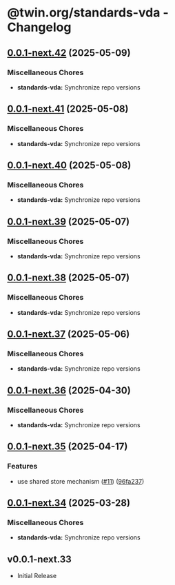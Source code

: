 # @twin.org/standards-vda - Changelog

## [0.0.1-next.42](https://github.com/twinfoundation/standards/compare/standards-vda-v0.0.1-next.41...standards-vda-v0.0.1-next.42) (2025-05-09)


### Miscellaneous Chores

* **standards-vda:** Synchronize repo versions

## [0.0.1-next.41](https://github.com/twinfoundation/standards/compare/standards-vda-v0.0.1-next.40...standards-vda-v0.0.1-next.41) (2025-05-08)


### Miscellaneous Chores

* **standards-vda:** Synchronize repo versions

## [0.0.1-next.40](https://github.com/twinfoundation/standards/compare/standards-vda-v0.0.1-next.39...standards-vda-v0.0.1-next.40) (2025-05-08)


### Miscellaneous Chores

* **standards-vda:** Synchronize repo versions

## [0.0.1-next.39](https://github.com/twinfoundation/standards/compare/standards-vda-v0.0.1-next.38...standards-vda-v0.0.1-next.39) (2025-05-07)


### Miscellaneous Chores

* **standards-vda:** Synchronize repo versions

## [0.0.1-next.38](https://github.com/twinfoundation/standards/compare/standards-vda-v0.0.1-next.37...standards-vda-v0.0.1-next.38) (2025-05-07)


### Miscellaneous Chores

* **standards-vda:** Synchronize repo versions

## [0.0.1-next.37](https://github.com/twinfoundation/standards/compare/standards-vda-v0.0.1-next.36...standards-vda-v0.0.1-next.37) (2025-05-06)


### Miscellaneous Chores

* **standards-vda:** Synchronize repo versions

## [0.0.1-next.36](https://github.com/twinfoundation/standards/compare/standards-vda-v0.0.1-next.35...standards-vda-v0.0.1-next.36) (2025-04-30)


### Miscellaneous Chores

* **standards-vda:** Synchronize repo versions

## [0.0.1-next.35](https://github.com/twinfoundation/standards/compare/standards-vda-v0.0.1-next.34...standards-vda-v0.0.1-next.35) (2025-04-17)


### Features

* use shared store mechanism ([#11](https://github.com/twinfoundation/standards/issues/11)) ([96fa237](https://github.com/twinfoundation/standards/commit/96fa23735f69c1fc7e3d0019b527634fa0a042d9))

## [0.0.1-next.34](https://github.com/twinfoundation/standards/compare/standards-vda-v0.0.1-next.33...standards-vda-v0.0.1-next.34) (2025-03-28)


### Miscellaneous Chores

* **standards-vda:** Synchronize repo versions

## v0.0.1-next.33

- Initial Release
